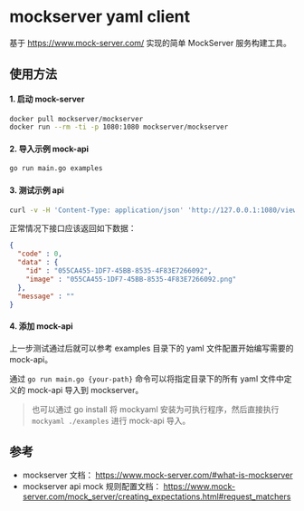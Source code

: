 mockserver yaml client
=================
基于 https://www.mock-server.com/ 实现的简单 MockServer 服务构建工具。

## 使用方法
#### 1. 启动 mock-server
```bash
docker pull mockserver/mockserver
docker run --rm -ti -p 1080:1080 mockserver/mockserver
```

#### 2. 导入示例 mock-api
```bash
go run main.go examples
```

#### 3. 测试示例 api
```bash
curl -v -H 'Content-Type: application/json' 'http://127.0.0.1:1080/view/cart?cartid=055ca455-1df7-45bb-8535-4f83e7266092'
```

正常情况下接口应该返回如下数据：
```json
{
  "code" : 0,
  "data" : {
    "id" : "055CA455-1DF7-45BB-8535-4F83E7266092",
    "image" : "055CA455-1DF7-45BB-8535-4F83E7266092.png"
  },
  "message" : ""
}
```

#### 4. 添加 mock-api
上一步测试通过后就可以参考 examples 目录下的 yaml 文件配置开始编写需要的 mock-api。

通过 `go run main.go {your-path}` 命令可以将指定目录下的所有 yaml 文件中定义的 mock-api 导入到 mockserver。

> 也可以通过 go install 将 mockyaml 安装为可执行程序，然后直接执行 `mockyaml ./examples` 进行 mock-api 导入。

## 参考
- mockserver 文档： https://www.mock-server.com/#what-is-mockserver
- mockserver api mock 规则配置文档： https://www.mock-server.com/mock_server/creating_expectations.html#request_matchers

